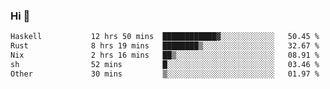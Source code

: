 ### Hi 👋

<!--START_SECTION:waka-->

```txt
Haskell           12 hrs 50 mins  ████████████▓░░░░░░░░░░░░   50.45 %
Rust              8 hrs 19 mins   ████████▒░░░░░░░░░░░░░░░░   32.67 %
Nix               2 hrs 16 mins   ██▒░░░░░░░░░░░░░░░░░░░░░░   08.91 %
sh                52 mins         █░░░░░░░░░░░░░░░░░░░░░░░░   03.46 %
Other             30 mins         ▒░░░░░░░░░░░░░░░░░░░░░░░░   01.97 %
```

<!--END_SECTION:waka-->
